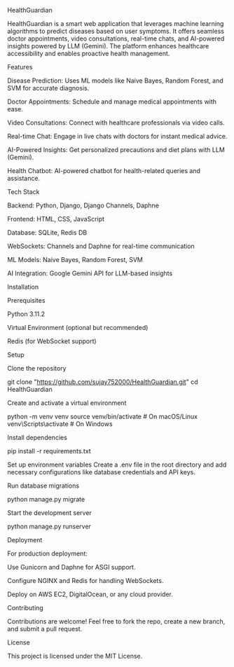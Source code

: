 HealthGuardian

HealthGuardian is a smart web application that leverages machine learning algorithms to predict diseases based on user symptoms. It offers seamless doctor appointments, video consultations, real-time chats, and AI-powered insights powered by LLM (Gemini). The platform enhances healthcare accessibility and enables proactive health management.

Features

Disease Prediction: Uses ML models like Naive Bayes, Random Forest, and SVM for accurate diagnosis.

Doctor Appointments: Schedule and manage medical appointments with ease.

Video Consultations: Connect with healthcare professionals via video calls.

Real-time Chat: Engage in live chats with doctors for instant medical advice.

AI-Powered Insights: Get personalized precautions and diet plans with LLM (Gemini).

Health Chatbot: AI-powered chatbot for health-related queries and assistance.

Tech Stack

Backend: Python, Django, Django Channels, Daphne

Frontend: HTML, CSS, JavaScript

Database: SQLite, Redis DB

WebSockets: Channels and Daphne for real-time communication

ML Models: Naive Bayes, Random Forest, SVM

AI Integration: Google Gemini API for LLM-based insights

Installation

Prerequisites

Python 3.11.2

Virtual Environment (optional but recommended)

Redis (for WebSocket support)

Setup

Clone the repository

git clone "https://github.com/sujay752000/HealthGuardian.git"
cd HealthGuardian

Create and activate a virtual environment

python -m venv venv
source venv/bin/activate  # On macOS/Linux
venv\Scripts\activate  # On Windows

Install dependencies

pip install -r requirements.txt

Set up environment variables
Create a .env file in the root directory and add necessary configurations like database credentials and API keys.

Run database migrations

python manage.py migrate

Start the development server

python manage.py runserver

Deployment

For production deployment:

Use Gunicorn and Daphne for ASGI support.

Configure NGINX and Redis for handling WebSockets.

Deploy on AWS EC2, DigitalOcean, or any cloud provider.

Contributing

Contributions are welcome! Feel free to fork the repo, create a new branch, and submit a pull request.

License

This project is licensed under the MIT License.
